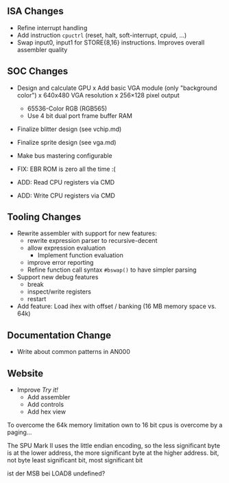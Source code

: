 ## ISA Changes
- Refine interrupt handling
- Add instruction `cpuctrl` (reset, halt, soft-interrupt, cpuid, ...)
- Swap input0, input1 for STORE{8,16} instructions. Improves overall assembler quality

## SOC Changes
- Design and calculate GPU
  x Add basic VGA module (only "background color")
  x 640x480 VGA resolution
  x 256×128 pixel output
  - 65536-Color RGB (RGB565)
  - Use 4 bit dual port frame buffer RAM 
- Finalize blitter design (see vchip.md)
- Finalize sprite design (see vga.md)
- Make bus mastering configurable

- FIX: EBR ROM is zero all the time :(
- ADD: Read CPU registers via CMD
- ADD: Write CPU registers via CMD

## Tooling Changes
- Rewrite assembler with support for new features:
  - rewrite expression parser to recursive-decent
  - allow expression evaluation
    - Implement function evaluation
  - improve error reporting
  - Refine function call syntax `#bswap()` to have simpler parsing
- Support new debug features
  - break
  - inspect/write registers
  - restart
- Add feature: Load ihex with offset / banking (16 MB memory space vs. 64k)

## Documentation Change
- Write about common patterns in AN000

## Website
- Improve *Try it!*
  - Add assembler
  - Add controls
  - Add hex view


<xTr1m> To overcome the 64k memory limitation own to 16 bit cpus is overcome by a paging...

<xTr1m> The SPU Mark II uses the little endian encoding, so the less significant byte is at the lower address, the more significant byte at the higher address.
<xTr1m> bit, not byte
<xTr1m> least significant bit, most significant bit

<xTr1m> ist der MSB bei LOAD8 undefined?
